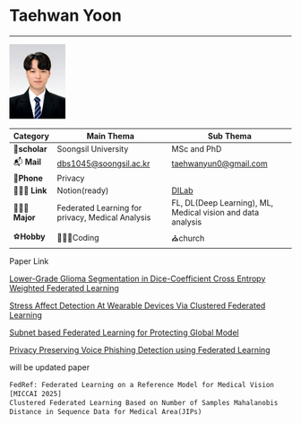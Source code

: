 # Taehwan Yoon

---
<!-- ![tyoon](res/tyoon.jpg | width=100) -->
<img src = "./res/tyoon.jpg" width ="100">

|Category |Main Thema| Sub Thema|
| --- | --- | --- |
| 🏫**scholar** | Soongsil University | MSc and PhD |
| 📬  **Mail** | dbs1045@soongsil.ac.kr | taehwanyun0@gmail.com |
| 📱**Phone** | Privacy |  |
| 🧑🏻‍💻   **Link** | Notion(ready) | [DILab](https://dilab.ssu.ac.kr/) |
| 🧑🏻‍💼**Major** | Federated Learning for privacy, Medical Analysis | FL, DL(Deep Learning), ML, Medical vision and data analysis |
| ⚽**Hobby** | 👨🏻‍💻Coding | ⛪church |


Paper Link

[Lower-Grade Glioma Segmentation in Dice-Coefficient Cross Entropy Weighted Federated Learning](https://www.dbpia.co.kr/pdf/pdfView.do?nodeId=NODE11737262)

[Stress Affect Detection At Wearable Devices Via Clustered Federated Learning](https://doi.org/10.3745/PKIPS.y2024m05a.764)

[Subnet based Federated Learning for Protecting Global Model](https://doi.org/10.3745/PKIPS.y2024m10a.701)

[Privacy Preserving Voice Phishing Detection using Federated Learning](https://doi.org/10.3745/PKIPS.y2024m10a.356)

will be updated paper
    
    FedRef: Federated Learning on a Reference Model for Medical Vision [MICCAI 2025]
    Clustered Federated Learning Based on Number of Samples Mahalanobis Distance in Sequence Data for Medical Area(JIPs)

